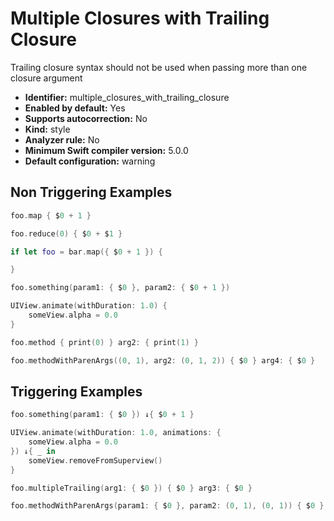 # Multiple Closures with Trailing Closure

Trailing closure syntax should not be used when passing more than one closure argument

* **Identifier:** multiple_closures_with_trailing_closure
* **Enabled by default:** Yes
* **Supports autocorrection:** No
* **Kind:** style
* **Analyzer rule:** No
* **Minimum Swift compiler version:** 5.0.0
* **Default configuration:** warning

## Non Triggering Examples

```swift
foo.map { $0 + 1 }

```

```swift
foo.reduce(0) { $0 + $1 }

```

```swift
if let foo = bar.map({ $0 + 1 }) {

}

```

```swift
foo.something(param1: { $0 }, param2: { $0 + 1 })

```

```swift
UIView.animate(withDuration: 1.0) {
    someView.alpha = 0.0
}
```

```swift
foo.method { print(0) } arg2: { print(1) }
```

```swift
foo.methodWithParenArgs((0, 1), arg2: (0, 1, 2)) { $0 } arg4: { $0 }
```

## Triggering Examples

```swift
foo.something(param1: { $0 }) ↓{ $0 + 1 }
```

```swift
UIView.animate(withDuration: 1.0, animations: {
    someView.alpha = 0.0
}) ↓{ _ in
    someView.removeFromSuperview()
}
```

```swift
foo.multipleTrailing(arg1: { $0 }) { $0 } arg3: { $0 }
```

```swift
foo.methodWithParenArgs(param1: { $0 }, param2: (0, 1), (0, 1)) { $0 }
```